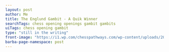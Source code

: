 ```yaml
---
layout: post
author: Me
title: The Englund Gambit - A Quik Winner
searchTags: chess opening openings gambit gambits
uiTags: chess opening gambit
type: "still in the writing"
front-image: "https://i1.wp.com/chesspathways.com/wp-content/uploads/2019/10/49a.png?resize=300%2C300&ssl=1"
barba-page-namespace: post
---
```


